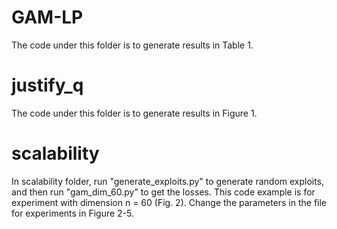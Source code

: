 # GAM-LP

The code under this folder is to generate results in Table 1.

# justify_q

The code under this folder is to generate results in Figure 1.

# scalability

In scalability folder, run "generate_exploits.py" to generate random exploits, and then run "gam_dim_60.py" to get the losses. This code example is for experiment with dimension n = 60 (Fig. 2). Change the parameters in the file for experiments in Figure 2-5.
